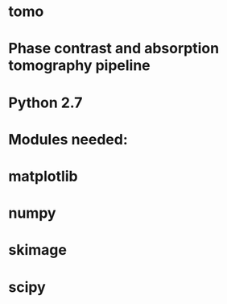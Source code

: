 # tomo
# Phase contrast and absorption tomography pipeline

# Python 2.7

# Modules needed:
# matplotlib
# numpy
# skimage
# scipy
